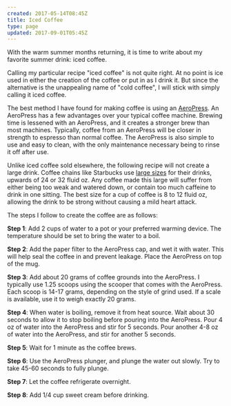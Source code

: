 ```yaml
---
created: 2017-05-14T08:45Z
title: Iced Coffee
type: page
updated: 2017-09-01T05:45Z
---
```


With the warm summer months returning, it is time to write about my favorite summer drink: iced coffee.

Calling my particular recipe "iced coffee" is not quite right. At no point is ice used in either the creation of the coffee or put in as I drink it. But since the alternative is the unappealing name of "cold coffee", I will stick with simply calling it iced coffee.

The best method I have found for making coffee is using an [AeroPress](http://aerobie.com/Products/aeropress.htm). An AeroPress has a few advantages over your typical coffee machine. Brewing time is lessened with an AeroPress, and it creates a stronger brew than most machines. Typically, coffee from an AeroPress will be closer in strength to espresso than normal coffee. The AeroPress is also simple to use and easy to clean, with the only maintenance necessary being to rinse it off after use.

Unlike iced coffee sold elsewhere, the following recipe will not create a large drink. Coffee chains like Starbucks use [large sizes](https://customerservice.starbucks.com/app/answers/detail/a_id/3113) for their drinks, upwards of 24 or 32 fluid oz. Any coffee made this large will suffer from either being too weak and watered down, or contain too much caffeine to drink in one sitting. The best size for a cup of coffee is 8 to 12 fluid oz, allowing the drink to be strong without causing a mild heart attack.

The steps I follow to create the coffee are as follows:

**Step 1**: Add 2 cups of water to a pot or your preferred warming device. The temperature should be set to bring the water to a boil.

**Step 2**: Add the paper filter to the AeroPress cap, and wet it with water. This will help seal the coffee in and prevent leakage. Place the AeroPress on top of the mug.

**Step 3**: Add about 20 grams of coffee grounds into the AeroPress. I typically use 1.25 scoops using the scooper that comes with the AeroPress. Each scoop is 14-17 grams, depending on the style of grind used. If a scale is available, use it to weigh exactly 20 grams.

**Step 4**: When water is boiling, remove it from heat source. Wait about 30 seconds to allow it to stop boiling before pouring into the AeroPress. Pour 4 oz of water into the AeroPress and stir for 5 seconds. Pour another 4-8 oz of water into the AeroPress, and stir for another 5 seconds.

**Step 5**: Wait for 1 minute as the coffee brews.

**Step 6**: Use the AeroPress plunger, and plunge the water out slowly. Try to take 45-60 seconds to fully plunge.

**Step 7**: Let the coffee refrigerate overnight.

**Step 8**: Add 1/4 cup sweet cream before drinking.
